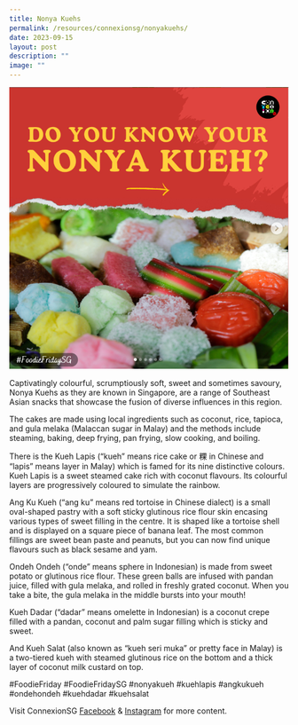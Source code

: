 ```yaml
---
title: Nonya Kuehs
permalink: /resources/connexionsg/nonyakuehs/
date: 2023-09-15
layout: post
description: ""
image: ""
---
```

![](/images/connexionsg/2023/nonya%20kueh.PNG)


Captivatingly colourful, scrumptiously soft, sweet and sometimes savoury, Nonya Kuehs as they are known in Singapore, are a range of Southeast Asian snacks that showcase the fusion of diverse influences in this region.

The cakes are made using local ingredients such as coconut, rice, tapioca, and gula melaka (Malaccan sugar in Malay) and the methods include steaming, baking, deep frying, pan frying, slow cooking, and boiling.

There is the Kueh Lapis (“kueh” means rice cake or 粿 in Chinese and “lapis” means layer in Malay) which is famed for its nine distinctive colours. Kueh Lapis is a sweet steamed cake rich with coconut flavours. Its colourful layers are progressively coloured to simulate the rainbow.

Ang Ku Kueh (“ang ku” means red tortoise in Chinese dialect) is a small oval-shaped pastry with a soft sticky glutinous rice flour skin encasing various types of sweet filling in the centre. It is shaped like a tortoise shell and is displayed on a square piece of banana leaf. The most common fillings are sweet bean paste and peanuts, but you can now find unique flavours such as black sesame and yam.

Ondeh Ondeh (“onde” means sphere in Indonesian) is made from sweet potato or glutinous rice flour. These green balls are infused with pandan juice, filled with gula melaka, and rolled in freshly grated coconut. When you take a bite, the gula melaka in the middle bursts into your mouth!

Kueh Dadar (“dadar” means omelette in Indonesian) is a coconut crepe filled with a pandan, coconut and palm sugar filling which is sticky and sweet.

And Kueh Salat (also known as “kueh seri muka” or pretty face in Malay) is a two-tiered kueh with steamed glutinous rice on the bottom and a thick layer of coconut milk custard on top.

#FoodieFriday #FoodieFridaySG #nonyakueh #kuehlapis #angkukueh #ondehondeh #kuehdadar #kuehsalat

Visit ConnexionSG <a target="_blank" href="https://www.facebook.com/ConnexionSG">Facebook</a> &amp; <a target="_blank" href="https://www.instagram.com/connexionsg/">Instagram</a> for more content.